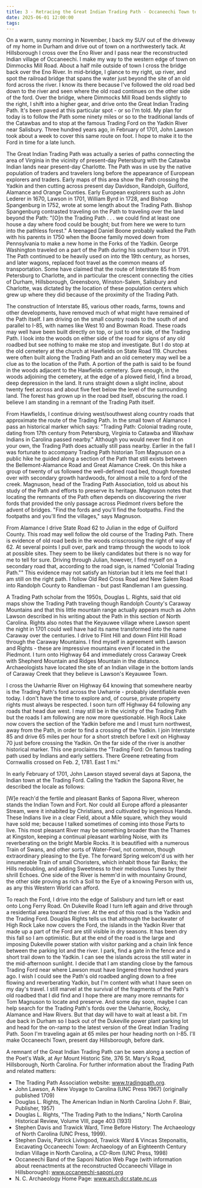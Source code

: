 ```yaml
---
title: 3 - Retracing the Great Indian Trading Path - Occaneechi Town to the Trading Ford 
date: 2025-06-01 12:00:00
tags:
---
```


On a warm, sunny morning in November, I back my SUV out of the driveway of my home in Durham and drive out of town on a northwesterly tack. At Hillsborough I cross over the Eno River and I pass near the reconstructed Indian village of Occaneechi. I make my way to the western edge of town on Dimmocks Mill Road. About a half mile outside of town I cross the bridge back over the Eno River. In mid-bridge, I glance to my right, up river, and spot the railroad bridge that spans the water just beyond the site of an old ford across the river. I know its there because I've followed the old road bed down to the river and seen where the old road continues on the other side of the ford. Over the bridge, where Dimmocks Mill Road bends slightly to the right, I shift into a higher gear, and drive onto the Great Indian Trading Path. It's been paved at this particular spot - or so I'm told. My plan for today is to follow the Path some ninety miles or so to the traditional lands of the Catawbas and to stop at the famous Trading Ford on the Yadkin River near Salisbury. Three hundred years ago, in February of 1701, John Lawson took about a week to cover this same route on foot. I hope to make it to the Ford in time for a late lunch. 

The Great Indian Trading Path was actually a series of paths connecting the area of Virginia in the vicinity of present-day Petersburg with the Catawba Indian lands near present-day Charlotte. The Path was in use by the native population of traders and travelers long before the appearance of European explorers and traders. Early maps of this area show the Path crossing the Yadkin and then cutting across present day Davidson, Randolph, Guilford, Alamance and Orange Counties. Early European explorers such as John Lederer in 1670, Lawson in 1701, William Byrd in 1728, and Bishop Spangenburg in 1752, wrote at some length about the Trading Path. Bishop Spangenburg contrasted traveling on the Path to traveling over the land beyond the Path: "[O]n the Trading 
Path . . . we could find at least one house a day where food could be bought; but from here we were to turn into the pathless forest." A teenaged Daniel Boone probably walked the Path with his parents in 1750 when the Boone family moved down from Pennsylvania to make a new home in the Forks of the Yadkin. George Washington traveled on a part of the Path during his southern tour in 1791. The Path continued to be heavily used on into the 19th century, as horses, and later wagons, replaced foot travel as the common means of transportation. Some have claimed that the route of Interstate 85 from Petersburg to Charlotte, and in particular the crescent connecting the cities of Durham, Hillsborough, Greensboro, Winston-Salem, Salisbury and Charlotte, was dictated by the location of these population centers which grew up where they did because of the proximity of the Trading Path. 

The construction of Interstate 85, various other roads, farms, towns and other developments, have removed much of what might have remained of the Path itself. I am driving on the small country roads to the south of and parallel to I-85, with names like West 10 and Bowman Road. These roads may well have been built directly on top, or just to one side, of the Trading Path. I look into the woods on either side of the road for signs of any old roadbed but see nothing to make me stop and investigate. But I do stop at the old cemetery at the church at Hawfields on State Road 119. Churches were often built along the Trading Path and an old cemetery may well be a clue as to the location of the Path. A portion of the path is said to be found in the woods adjacent to the Hawfields cemetery. Sure enough, in the woods adjoining the cemetery, at the edge of a plowed field, I find a broad, deep depression in the land. It runs straight down a slight incline, about twenty feet across and about five feet below the level of the surrounding land. The forest has grown up in the road bed itself, obscuring the road. I believe I am standing in a remnant of the Trading Path itself. 

From Hawfields, I continue driving west/southwest along country roads that approximate the route of the Trading Path. In the small town of Alamance I pass an historical marker which says: "Trading Path: Colonial trading route, dating from 17th century from Petersburg, Virginia to Catawba and Waxhaw Indians in Carolina passed nearby." Although you would never find it on your own, the Trading Path does actually still pass nearby. Earlier in the fall I was fortunate to accompany Trading Path historian Tom Magnuson on a public hike he guided along a section 
of the Path that still exists between the Bellemont-Alamance Road and Great Alamance Creek. On this hike a group of twenty of us followed the well-defined road bed, though forested over with secondary growth hardwoods, for almost a mile to a ford of the creek. Magnuson, head of the Trading Path Association, told us about his study of the Path and efforts to preserve its heritage. Magnuson notes that locating the remnants of the Path often depends on discovering the river fords that provided the only passage across Piedmont rivers before the advent of bridges.
 "Find the fords and you'll find the footpaths. Find the footpaths and you'll find the villages," says Magnuson. 

From Alamance I drive State Road 62 to Julian in the edge of Guilford County. This road may well follow the old course of the Trading Path. There is evidence of old road beds in the woods crisscrossing the right of way of 62. At several points I pull over, park and tramp through the woods to look at possible sites. They seem to be likely candidates but there is no way for me to tell for sure. Driving through Julian, however, I find myself on a secondary road that, according to the road sign, is named "Colonial Trading Path."" This evidence may not satisfy 
an historian but it lets me feel that I am still on the right path. I follow Old Red Cross Road and New Salem Road into Randolph County to Randleman - but past Randleman I am guessing. 

A Trading Path scholar from the 1950s, Douglas L. Rights, said that old maps show the Trading Path traveling though Randolph County's Caraway Mountains and that this little mountain range actually appears much as John Lawson described in his writing about the Path in this section of North Carolina. Rights also notes that the Keyauwee village where Lawson spent the night in 1701 could well have had its name transformed into the name Caraway over the centuries. I drive to Flint Hill and down Flint Hill Road through the Caraway Mountains. I find myself in agreement with Lawson and Rights - these are impressive mountains even if located in the Piedmont. 
I turn onto Highway 64 and immediately cross Caraway Creek with Shepherd Mountain and Ridges Mountain in the distance. Archaeologists have located the site of an Indian village in the bottom lands of Caraway Creek that they believe is Lawson's Keyauwee Town. 

I cross the Uwharrie River on Highway 64 knowing that somewhere nearby is the Trading Path's ford across the Uwharrie - probably identifiable even today. I don't have the time to explore and, of course, private property rights must always be respected. I soon turn off Highway 64 following any roads that head due west. I may still be in the vicinity of the Trading Path but the roads I am following are now more questionable. High Rock Lake now covers the section of the Yadkin before me and I must turn northwest, away from the Path, in order to find a crossing of the Yadkin. I join Interstate 85 and drive 65 miles per hour for a short stretch before I exit on 
Highway 70 just before crossing the Yadkin. On the far side of the river is another historical marker. This one proclaims the "Trading Ford: On famous trading path used by Indians and early settlers. There Greene retreating from Cornwallis crossed on Feb. 2, 1781. East 1 mi." 

In early February of 1701, John Lawson stayed several days at Sapona, the Indian town at the Trading Ford. Calling the Yadkin the Sapona River, he described the locale as follows: 

[W]e reach'd the fertile and pleasant Banks of Sapona River, whereon stands the Indian Town and Fort. Nor could all Europe afford a pleasanter Stream, were it inhabited by Christians, and cultivated by ingenious Hands. These Indians live in a clear Field, about a Mile square, which they would have sold me; because I talked sometimes of coming into those Parts to live. This most pleasant River may be something broader than the Thames at Kingston, keeping a continual pleasant warbling Noise, with its reverberating on the bright Marble Rocks. It is beautified with a numerous Train of Swans, and other sorts of Water-Fowl, not common, though extraordinary pleasing to the Eye. The forward Spring welcom'd us with her innumerable Train of small Choristers, which inhabit those fair Banks; the Hills redoubling, and adding Sweetness to their melodious Tunes by their shrill Echoes. One side of the River is hemm'd in with mountainy Ground, the other side proving as rich a Soil to the Eye of a knowing Person with us, as any this Western World can afford. 

To reach the Ford, I drive into the edge of Salisbury and turn left or east onto Long Ferry Road. On Dukeville Road I turn left again and drive through a residential area toward the river. At the end of this road is the Yadkin and the Trading Ford. Douglas Rights tells us that although the backwater of High Rock Lake now covers the Ford, the islands in the Yadkin River that made up a part of the Ford are still visible in dry seasons. It has been dry this fall so I am optimistic. But at the end of the road is the large and imposing Dukeville power station with visitor parking and a chain link fence between the parking lot and the river. I park, find a gate in the fence and a short trail down to the Yadkin. I can see the islands across the still water in the mid-afternoon sunlight. I decide that I am standing close by the famous Trading Ford near where Lawson must have lingered three hundred years ago. I wish I could see the Path's old roadbed angling down to a free flowing and reverberating Yadkin, but I'm content with what I have seen on my day's travel. I still marvel at the survival of the fragments of the Path's old roadbed that I did find and I hope there are many more remnants for Tom Magnuson to locate and preserve. And some day soon, maybe I can help search for the Trading Path's fords over the Uwharrie, Rocky, Alamance and Haw Rivers. But that day will have to wait at least a bit. I'm due back in Durham so I back out of the Dukeville power plant parking lot and head for the on-ramp to the latest version of the Great Indian Trading Path. Soon I'm traveling again at 65 miles per hour heading north on I-85. I'll make Occaneechi Town, present day Hillsborough, before dark. 

A remnant of the Great Indian Trading Path can be seen along a section of the Poet's Walk, at Ayr Mount Historic Site, 376 St. Mary's Road, Hillsborough, North Carolina. 
For further information about the Trading Path and related matters: 
- The Trading Path  Association website: www.tradingpath.org. 
- John Lawson, A New Voyage to Carolina (UNC Press 1967) (originally published 1709) 
- Douglas L. Rights, The American Indian in North Carolina (John F. Blair, Publisher, 1957) 
- Douglas L. Rights, "The Trading Path to the Indians," North Carolina Historical Review, Volume VIII, page 403 (1931) 
- Stephen Davis and Trawick Ward, Time Before History: The Archaeology of North Carolina (UNC Press, 1999). 
- Stephen Davis, Patrick Livingood, Trawick Ward & Vincas Steponaitis, Excavating Occaneechi Town: Archaeology of an Eighteenth Century Indian Village in North Carolina, a CD-Rom (UNC Press, 1998) 
- Occaneechi Band of the Saponi Nation Web Page (with information about reenactments at the reconstructed Occaneechi Village in Hillsborough): www.occaneechi-saponi.org 
- N. C. Archaeology Home Page: www.arch.dcr.state.nc.us 